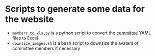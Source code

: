 # Scripts to generate some data for the website

- `members_to_xls.py` is a python script to convert the [committee](../_data/committee) YAML files to Excel
- `downsize_images.sh` is a bash script to downsize the avatars of committee members if necessary
